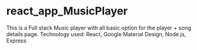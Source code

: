 # react_app_MusicPlayer

This is a Full stack Music player with all basic option for the player + song details page.
Technology used: React, Google Material Design, Node.js, Express
